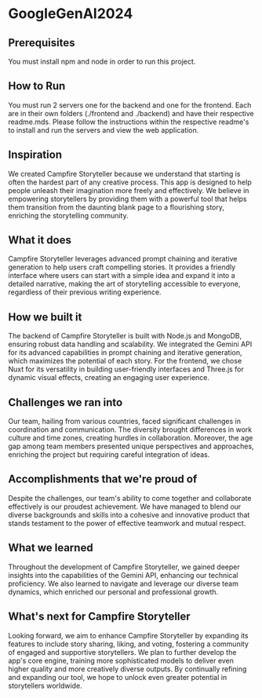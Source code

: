 # GoogleGenAI2024
## Prerequisites
You must install npm and node in order to run this project.

## How to  Run
You must run 2 servers one for the backend and one for the frontend.
Each are in their own folders (./frontend and ./backend) and have their respective readme.mds. Please follow the instructions within the respective readme's to install and run the servers and view the web application.

## Inspiration
We created Campfire Storyteller because we understand that starting is often the hardest part of any creative process. This app is designed to help people unleash their imagination more freely and effectively. We believe in empowering storytellers by providing them with a powerful tool that helps them transition from the daunting blank page to a flourishing story, enriching the storytelling community.
## What it does
Campfire Storyteller leverages advanced prompt chaining and iterative generation to help users craft compelling stories. It provides a friendly interface where users can start with a simple idea and expand it into a detailed narrative, making the art of storytelling accessible to everyone, regardless of their previous writing experience.
## How we built it
The backend of Campfire Storyteller is built with Node.js and MongoDB, ensuring robust data handling and scalability. We integrated the Gemini API for its advanced capabilities in prompt chaining and iterative generation, which maximizes the potential of each story. For the frontend, we chose Nuxt for its versatility in building user-friendly interfaces and Three.js for dynamic visual effects, creating an engaging user experience.
## Challenges we ran into
Our team, hailing from various countries, faced significant challenges in coordination and communication. The diversity brought differences in work culture and time zones, creating hurdles in collaboration. Moreover, the age gap among team members presented unique perspectives and approaches, enriching the project but requiring careful integration of ideas.
## Accomplishments that we're proud of
Despite the challenges, our team's ability to come together and collaborate effectively is our proudest achievement. We have managed to blend our diverse backgrounds and skills into a cohesive and innovative product that stands testament to the power of effective teamwork and mutual respect.
## What we learned
Throughout the development of Campfire Storyteller, we gained deeper insights into the capabilities of the Gemini API, enhancing our technical proficiency. We also learned to navigate and leverage our diverse team dynamics, which enriched our personal and professional growth.
## What's next for Campfire Storyteller
Looking forward, we aim to enhance Campfire Storyteller by expanding its features to include story sharing, liking, and voting, fostering a community of engaged and supportive storytellers. We plan to further develop the app's core engine, training more sophisticated models to deliver even higher quality and more creatively diverse outputs. By continually refining and expanding our tool, we hope to unlock even greater potential in storytellers worldwide.
